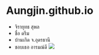 # Aungjin.github.io
- จิรายุทธ สุพล
- ชื่อ ดรีม
- บ้านเกิด จ.อุดรธานี
- ชอบเธอ อารมณ์ดี
![](https://www.facebook.com/photo?fbid=1096487897479126&set=a.100563230404936)
